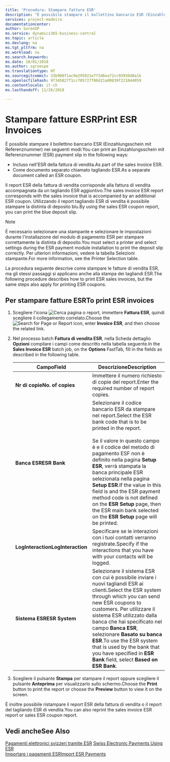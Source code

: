 ```yaml
---
title: 'Procedura: Stampare fatture ESR'
description: "È possibile stampare il bollettino bancario ESR (Einzahlungsschein mit Referenznummer) in diversi modi."
services: project-madeira
documentationcenter: 
author: SorenGP
ms.service: dynamics365-business-central
ms.topic: article
ms.devlang: na
ms.tgt_pltfrm: na
ms.workload: na
ms.search.keywords: 
ms.date: 10/01/2018
ms.author: sgroespe
ms.translationtype: HT
ms.sourcegitcommit: 33b900f1ac9e295921e7f3d6ea72cc93939d8a1b
ms.openlocfilehash: 9f345827f1cc705727f80d21a00839f221044059
ms.contentlocale: it-ch
ms.lasthandoff: 11/26/2018

---
```

# <a name="print-esr-invoices"></a><span data-ttu-id="65f46-103">Stampare fatture ESR</span><span class="sxs-lookup"><span data-stu-id="65f46-103">Print ESR Invoices</span></span>
<span data-ttu-id="65f46-104">È possibile stampare il bollettino bancario ESR (Einzahlungsschein mit Referenznummer) nei seguenti modi:</span><span class="sxs-lookup"><span data-stu-id="65f46-104">You can print an Einzahlungsschein mit Referenznummer (ESR) payment slip in the following ways:</span></span>  

- <span data-ttu-id="65f46-105">Incluso nell'ESR della fattura di vendita.</span><span class="sxs-lookup"><span data-stu-id="65f46-105">As part of the sales invoice ESR.</span></span>  
- <span data-ttu-id="65f46-106">Come documento separato chiamato tagliando ESR.</span><span class="sxs-lookup"><span data-stu-id="65f46-106">As a separate document called an ESR coupon.</span></span>  

<span data-ttu-id="65f46-107">Il report ESR della fattura di vendita corrisponde alla fattura di vendita accompagnata da un tagliando ESR aggiuntivo.</span><span class="sxs-lookup"><span data-stu-id="65f46-107">The sales invoice ESR report corresponds with the sales invoice that is accompanied by an additional ESR coupon.</span></span> <span data-ttu-id="65f46-108">Utilizzando il report tagliando ESR di vendita è possibile stampare la distinta di deposito blu.</span><span class="sxs-lookup"><span data-stu-id="65f46-108">By using the sales ESR coupon report, you can print the blue deposit slip.</span></span>  

> [!NOTE]  
>  <span data-ttu-id="65f46-109">È necessario selezionare una stampante e selezionare le impostazioni durante l'installazione del modulo di pagamento ESR per stampare correttamente la distinta di deposito.</span><span class="sxs-lookup"><span data-stu-id="65f46-109">You must select a printer and select settings during the ESR payment module installation to print the deposit slip correctly.</span></span> <span data-ttu-id="65f46-110">Per ulteriori informazioni, vedere la tabella Selezioni stampante.</span><span class="sxs-lookup"><span data-stu-id="65f46-110">For more information, see the Printer Selection table.</span></span>  

<span data-ttu-id="65f46-111">La procedura seguente descrive come stampare le fatture di vendita ESR, ma gli stessi passaggi si applicano anche alla stampa dei tagliandi ESR.</span><span class="sxs-lookup"><span data-stu-id="65f46-111">The following procedure describes how to print ESR sales invoices, but the same steps also apply for printing ESR coupons.</span></span>  

## <a name="to-print-esr-invoices"></a><span data-ttu-id="65f46-112">Per stampare fatture ESR</span><span class="sxs-lookup"><span data-stu-id="65f46-112">To print ESR invoices</span></span>  

1.  <span data-ttu-id="65f46-113">Scegliere l'icona ![Cerca pagina o report](../../media/ui-search/search_small.png "icona Cerca pagina o report"), immettere **Fattura ESR**, quindi scegliere il collegamento correlato.</span><span class="sxs-lookup"><span data-stu-id="65f46-113">Choose the ![Search for Page or Report](../../media/ui-search/search_small.png "Search for Page or Report icon") icon, enter **Invoice ESR**, and then choose the related link.</span></span>  
2.  <span data-ttu-id="65f46-114">Nel processo batch **Fattura di vendita ESR**, nella Scheda dettaglio **Opzioni** compilare i campi come descritto nella tabella seguente.</span><span class="sxs-lookup"><span data-stu-id="65f46-114">In the **Sales Invoice ESR** batch job, on the **Options** FastTab, fill in the fields as described in the following table.</span></span>  

    |<span data-ttu-id="65f46-115">Campo</span><span class="sxs-lookup"><span data-stu-id="65f46-115">Field</span></span>|<span data-ttu-id="65f46-116">Descrizione</span><span class="sxs-lookup"><span data-stu-id="65f46-116">Description</span></span>|  
    |---------------------------------|---------------------------------------|  
    |<span data-ttu-id="65f46-117">**Nr di copie**</span><span class="sxs-lookup"><span data-stu-id="65f46-117">**No. of copies**</span></span>|<span data-ttu-id="65f46-118">Immettere il numero richiesto di copie del report.</span><span class="sxs-lookup"><span data-stu-id="65f46-118">Enter the required number of report copies.</span></span>|  
    |<span data-ttu-id="65f46-119">**Banca ESR**</span><span class="sxs-lookup"><span data-stu-id="65f46-119">**ESR Bank**</span></span>|<span data-ttu-id="65f46-120">Selezionare il codice bancario ESR da stampare nel report.</span><span class="sxs-lookup"><span data-stu-id="65f46-120">Select the ESR bank code that is to be printed in the report.</span></span><br /><br /> <span data-ttu-id="65f46-121">Se il valore in questo campo è <Blank> e il codice del metodo di pagamento ESF non è definito nella pagina **Setup ESR**, verrà stampata la banca principale ESR selezionata nella pagina **Setup ESR**.</span><span class="sxs-lookup"><span data-stu-id="65f46-121">If the value in this field is <Blank> and the ESR payment method code is not defined on the **ESR Setup** page, then the ESR main bank selected on the **ESR Setup** page will be printed.</span></span>|  
    |<span data-ttu-id="65f46-122">**LogInteraction**</span><span class="sxs-lookup"><span data-stu-id="65f46-122">**LogInteraction**</span></span>|<span data-ttu-id="65f46-123">Specificare se le interazioni con i tuoi contatti verranno registrate.</span><span class="sxs-lookup"><span data-stu-id="65f46-123">Specify if the interactions that you have with your contacts will be logged.</span></span>|  
    |<span data-ttu-id="65f46-124">**Sistema ESR**</span><span class="sxs-lookup"><span data-stu-id="65f46-124">**ESR System**</span></span>|<span data-ttu-id="65f46-125">Selezionare il sistema ESR con cui è possibile inviare i nuovi tagliandi ESR ai clienti.</span><span class="sxs-lookup"><span data-stu-id="65f46-125">Select the ESR system through which you can send new ESR coupons to customers.</span></span> <span data-ttu-id="65f46-126">Per utilizzare il sistema ESR utilizzato dalla banca che hai specificato nel campo **Banca ESR**, selezionare **Basato su banca ESR**.</span><span class="sxs-lookup"><span data-stu-id="65f46-126">To use the ESR system that is used by the bank that you have specified in **ESR Bank** field, select **Based on ESR Bank**.</span></span>|  

3.  <span data-ttu-id="65f46-127">Scegliere il pulsante **Stampa** per stampare il report oppure scegliere il pulsante **Anteprima** per visualizzarlo sullo schermo.</span><span class="sxs-lookup"><span data-stu-id="65f46-127">Choose the **Print** button to print the report or choose the **Preview** button to view it on the screen.</span></span>  

<span data-ttu-id="65f46-128">È inoltre possibile ristampare il report ESR della fattura di vendita o il report del tagliando ESR di vendita.</span><span class="sxs-lookup"><span data-stu-id="65f46-128">You can also reprint the sales invoice ESR report or sales ESR coupon report.</span></span>  

## <a name="see-also"></a><span data-ttu-id="65f46-129">Vedi anche</span><span class="sxs-lookup"><span data-stu-id="65f46-129">See Also</span></span>  
 <span data-ttu-id="65f46-130">[Pagamenti elettronici svizzeri tramite ESR](swiss-electronic-payments-using-esr.md) </span><span class="sxs-lookup"><span data-stu-id="65f46-130">[Swiss Electronic Payments Using ESR](swiss-electronic-payments-using-esr.md) </span></span>  
 [<span data-ttu-id="65f46-131">Importare i pagamenti ESR</span><span class="sxs-lookup"><span data-stu-id="65f46-131">Import ESR Payments</span></span>](how-to-import-esr-payments.md)

